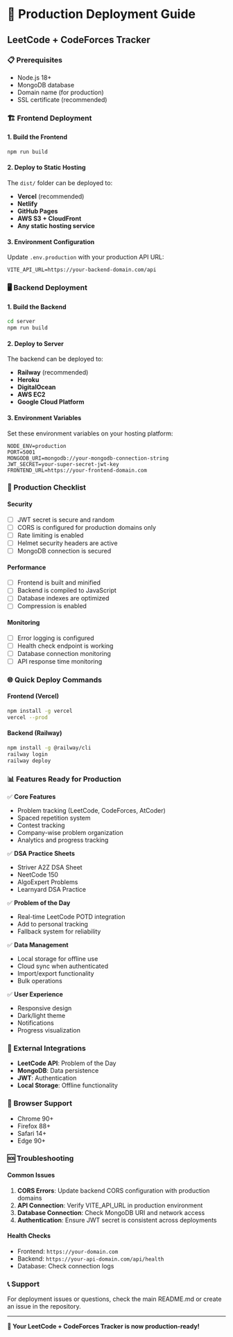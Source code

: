 # 🚀 Production Deployment Guide

## LeetCode + CodeForces Tracker

### 📋 Prerequisites

- Node.js 18+ 
- MongoDB database
- Domain name (for production)
- SSL certificate (recommended)

### 🏗️ Frontend Deployment

#### 1. Build the Frontend
```bash
npm run build
```

#### 2. Deploy to Static Hosting
The `dist/` folder can be deployed to:
- **Vercel** (recommended)
- **Netlify** 
- **GitHub Pages**
- **AWS S3 + CloudFront**
- **Any static hosting service**

#### 3. Environment Configuration
Update `.env.production` with your production API URL:
```env
VITE_API_URL=https://your-backend-domain.com/api
```

### 🖥️ Backend Deployment

#### 1. Build the Backend
```bash
cd server
npm run build
```

#### 2. Deploy to Server
The backend can be deployed to:
- **Railway** (recommended)
- **Heroku**
- **DigitalOcean**
- **AWS EC2**
- **Google Cloud Platform**

#### 3. Environment Variables
Set these environment variables on your hosting platform:
```env
NODE_ENV=production
PORT=5001
MONGODB_URI=mongodb://your-mongodb-connection-string
JWT_SECRET=your-super-secret-jwt-key
FRONTEND_URL=https://your-frontend-domain.com
```

### 🔧 Production Checklist

#### Security
- [ ] JWT secret is secure and random
- [ ] CORS is configured for production domains only
- [ ] Rate limiting is enabled
- [ ] Helmet security headers are active
- [ ] MongoDB connection is secured

#### Performance
- [ ] Frontend is built and minified
- [ ] Backend is compiled to JavaScript
- [ ] Database indexes are optimized
- [ ] Compression is enabled

#### Monitoring
- [ ] Error logging is configured
- [ ] Health check endpoint is working
- [ ] Database connection monitoring
- [ ] API response time monitoring

### 🌐 Quick Deploy Commands

#### Frontend (Vercel)
```bash
npm install -g vercel
vercel --prod
```

#### Backend (Railway)
```bash
npm install -g @railway/cli
railway login
railway deploy
```

### 📊 Features Ready for Production

✅ **Core Features**
- Problem tracking (LeetCode, CodeForces, AtCoder)
- Spaced repetition system
- Contest tracking
- Company-wise problem organization
- Analytics and progress tracking

✅ **DSA Practice Sheets**
- Striver A2Z DSA Sheet
- NeetCode 150
- AlgoExpert Problems
- Learnyard DSA Practice

✅ **Problem of the Day**
- Real-time LeetCode POTD integration
- Add to personal tracking
- Fallback system for reliability

✅ **Data Management**
- Local storage for offline use
- Cloud sync when authenticated
- Import/export functionality
- Bulk operations

✅ **User Experience**
- Responsive design
- Dark/light theme
- Notifications
- Progress visualization

### 🔗 External Integrations

- **LeetCode API**: Problem of the Day
- **MongoDB**: Data persistence
- **JWT**: Authentication
- **Local Storage**: Offline functionality

### 📱 Browser Support

- Chrome 90+
- Firefox 88+
- Safari 14+
- Edge 90+

### 🆘 Troubleshooting

#### Common Issues
1. **CORS Errors**: Update backend CORS configuration with production domains
2. **API Connection**: Verify VITE_API_URL in production environment
3. **Database Connection**: Check MongoDB URI and network access
4. **Authentication**: Ensure JWT secret is consistent across deployments

#### Health Checks
- Frontend: `https://your-domain.com`
- Backend: `https://your-api-domain.com/api/health`
- Database: Check connection logs

### 📞 Support

For deployment issues or questions, check the main README.md or create an issue in the repository.

---

**🎉 Your LeetCode + CodeForces Tracker is now production-ready!**
